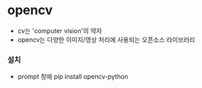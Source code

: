 # opencv
- cv는 'computer vision'의 약자
- opencv는 다양한 이미지/영상 처리에 사용되는 오픈소스 라이브러리

### 설치
- prompt 창에 pip install opencv-python
